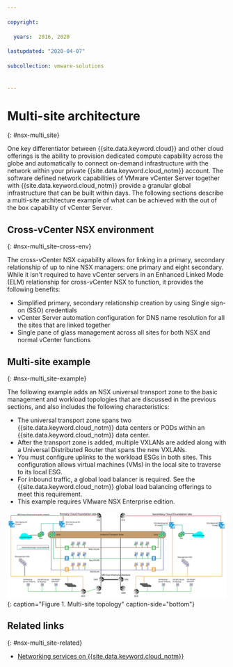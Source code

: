 ```yaml
---

copyright:

  years:  2016, 2020

lastupdated: "2020-04-07"

subcollection: vmware-solutions


---
```


# Multi-site architecture
{: #nsx-multi_site}

One key differentiator between {{site.data.keyword.cloud}} and other cloud offerings is the ability to provision dedicated compute capability across the globe and automatically to connect on-demand infrastructure with the network within your private {{site.data.keyword.cloud_notm}} account. The software defined network capabilities of VMware vCenter Server together with {{site.data.keyword.cloud_notm}} provide a granular global infrastructure that can be built within days. The following sections describe a multi-site architecture example of what can be achieved with the out of the box capability of vCenter Server.

## Cross-vCenter NSX environment
{: #nsx-multi_site-cross-env}

The cross-vCenter NSX capability allows for linking in a primary, secondary relationship of up to nine NSX managers: one primary and eight secondary. While it isn't required to have vCenter servers in an Enhanced Linked Mode (ELM) relationship for cross-vCenter NSX to function, it provides the following benefits:

* Simplified primary, secondary relationship creation by using Single sign-on (SSO) credentials
* vCenter Server automation configuration for DNS name resolution for all the sites that are linked together
* Single pane of glass management across all sites for both NSX and normal vCenter functions

## Multi-site example
{: #nsx-multi_site-example}

The following example adds an NSX universal transport zone to the basic management and workload topologies that are discussed in the previous sections, and also includes the following characteristics:

* The universal transport zone spans two {{site.data.keyword.cloud_notm}} data centers or PODs within an {{site.data.keyword.cloud_notm}} data center.
* After the transport zone is added, multiple VXLANs are added along with a Universal Distributed Router that spans the new VXLANs.
* You must configure uplinks to the workload ESGs in both sites. This configuration allows virtual machines (VMs) in the local site to traverse to its local ESG.
* For inbound traffic, a global load balancer is required. See the {{site.data.keyword.cloud_notm}} global load balancing offerings to meet this requirement.
* This example requires VMware NSX Enterprise edition.

![Multi-site topology](../../images/multisite_topology.svg "Multi-site topology"){: caption="Figure 1. Multi-site topology" caption-side="bottom"}

## Related links
{: #nsx-multi_site-related}

* [Networking services on {{site.data.keyword.cloud_notm}}](/docs/vmwaresolutions?topic=vmware-solutions-nsx-networking_services)
